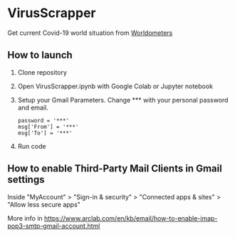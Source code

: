 # VirusScrapper

Get current Covid-19 world situation from [Worldometers](https://www.worldometers.info/coronavirus/)

## How to launch
1. Clone repository
2. Open VirusScrapper.ipynb with Google Colab or Jupyter notebook
3. Setup your Gmail Parameters. Change *** with your personal password and email.

    ```
    password = '***'
    msg['From'] = '***'	
    msg['To'] = '***'
    ```

4. Run code


## How to enable Third-Party Mail Clients in Gmail settings
Inside "MyAccount" > "Sign-in & security" > "Connected apps & sites" > "Allow less secure apps"

More info in https://www.arclab.com/en/kb/email/how-to-enable-imap-pop3-smtp-gmail-account.html
